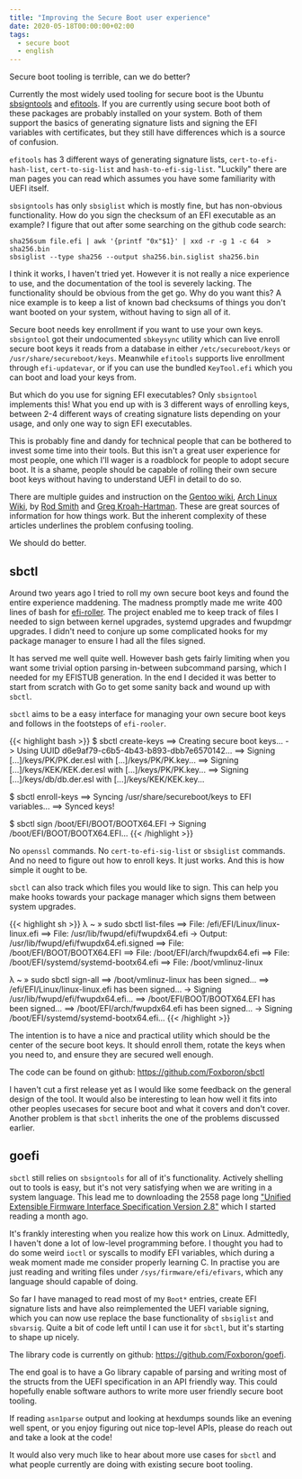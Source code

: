 ```yaml
---
title: "Improving the Secure Boot user experience"
date: 2020-05-18T00:00:00+02:00
tags:
  - secure boot
  - english
---
```


Secure boot tooling is terrible, can we do better?

Currently the most widely used tooling for secure boot is the Ubuntu
[sbsigntools](https://git.kernel.org/pub/scm/linux/kernel/git/jejb/sbsigntools.git/)
and
[efitools](https://git.kernel.org/pub/scm/linux/kernel/git/jejb/efitools.git).
If you are currently using secure boot both of these packages are probably
installed on your system. Both of them support the basics of generating
signature lists and signing the EFI variables with certificates, but they still
have differences which is a source of confusion.

`efitools` has 3 different ways of generating signature lists,
`cert-to-efi-hash-list`, `cert-to-sig-list` and `hash-to-efi-sig-list`.
"Luckily" there are man pages you can read which assumes you have some
familiarity with UEFI itself.

`sbsigntools` has only `sbsiglist` which is mostly fine, but has non-obvious
functionality. How do you sign the checksum of an EFI executable as an example?
I figure that out after some searching on the github code search:

    sha256sum file.efi | awk '{printf "0x"$1}' | xxd -r -g 1 -c 64  > sha256.bin
    sbsiglist --type sha256 --output sha256.bin.siglist sha256.bin

I think it works, I haven't tried yet. However it is not really a nice
experience to use, and the documentation of the tool is severely lacking. The
functionality should be obvious from the get go. Why do you want this? A nice
example is to keep a list of known bad checksums of things you don't want booted
on your system, without having to sign all of it.

Secure boot needs key enrollment if you want to use your own keys. `sbsigntool`
got their undocumented `sbkeysync` utility which can live enroll secure boot
keys it reads from a database in either `/etc/secureboot/keys` or
`/usr/share/secureboot/keys`. Meanwhile `efitools` supports live enrollment
through `efi-updatevar`, or if you can use the bundled `KeyTool.efi` which you
can boot and load your keys from.

But which do you use for signing EFI executables? Only `sbsigntool` implements
this! What you end up with is 3 different ways of enrolling keys, between 2-4
different ways of creating signature lists depending on your usage, and only one
way to sign EFI executables.

This is probably fine and dandy for technical people that can be bothered to
invest some time into their tools. But this isn't a great user experience for
most people, one which I'll wager is a roadblock for people to adopt secure
boot. It is a shame, people should be capable of rolling their own secure boot
keys without having to understand UEFI in detail to do so.

There are multiple guides and instruction on the [Gentoo
wiki](https://wiki.gentoo.org/wiki/Sakaki%27s_EFI_Install_Guide/Configuring_Secure_Boot),
[Arch Linux
Wiki](https://wiki.archlinux.org/index.php/Unified_Extensible_Firmware_Interface/Secure_Boot#Using_your_own_keys),
by [Rod Smith](http://www.rodsbooks.com/efi-bootloaders/controlling-sb.html) and
[Greg
Kroah-Hartman](http://www.kroah.com/log/blog/2013/09/02/booting-a-self-signed-linux-kernel/).
These are great sources of information for how things work. But the inherent
complexity of these articles underlines the problem confusing tooling.

We should do better.


## sbctl

Around two years ago I tried to roll my own secure boot keys and found the
entire experience maddening. The madness promptly made me write 400 lines of bash
for [efi-roller](https://github.com/Foxboron/efi-roller). The project enabled me
to keep track of files I needed to sign between kernel upgrades, systemd
upgrades and fwupdmgr upgrades. I didn't need to conjure up some complicated
hooks for my package manager to ensure I had all the files signed.

It has served me well quite well. However bash gets fairly limiting when you
want some trivial option parsing in-between subcommand parsing, which I needed
for my EFISTUB generation. In the end I decided it was better to start from
scratch with Go to get some sanity back and wound up with `sbctl`.

`sbctl` aims to be a easy interface for managing your own secure boot keys and
follows in the footsteps of `efi-rooler`.

{{< highlight bash >}}
$ sbctl create-keys
==> Creating secure boot keys...
  -> Using UUID d6e9af79-c6b5-4b43-b893-dbb7e6570142...
==> Signing [...]/keys/PK/PK.der.esl with [...]/keys/PK/PK.key...
==> Signing [...]/keys/KEK/KEK.der.esl with [...]/keys/PK/PK.key...
==> Signing [...]/keys/db/db.der.esl with [...]/keys/KEK/KEK.key...

$ sbctl enroll-keys
==> Syncing /usr/share/secureboot/keys to EFI variables...
==> Synced keys!

$ sbctl sign /boot/EFI/BOOT/BOOTX64.EFI
  -> Signing /boot/EFI/BOOT/BOOTX64.EFI...
{{< /highlight >}}

No `openssl` commands. No `cert-to-efi-sig-list` or `sbsiglist` commands. And no
need to figure out how to enroll keys. It just works. And this is how simple it
ought to be.

`sbctl` can also track which files you would like to sign. This can help you
make hooks towards your package manager which signs them between system
upgrades.

{{< highlight sh >}}
λ ~ » sudo sbctl list-files 
==> File: /efi/EFI/Linux/linux-linux.efi
==> File: /usr/lib/fwupd/efi/fwupdx64.efi
  -> Output: /usr/lib/fwupd/efi/fwupdx64.efi.signed
==> File: /boot/EFI/BOOT/BOOTX64.EFI
==> File: /boot/EFI/arch/fwupdx64.efi
==> File: /boot/EFI/systemd/systemd-bootx64.efi
==> File: /boot/vmlinuz-linux

λ ~ » sudo sbctl sign-all
==> /boot/vmlinuz-linux has been signed...
==> /efi/EFI/Linux/linux-linux.efi has been signed...
  -> Signing /usr/lib/fwupd/efi/fwupdx64.efi...
==> /boot/EFI/BOOT/BOOTX64.EFI has been signed...
==> /boot/EFI/arch/fwupdx64.efi has been signed...
  -> Signing /boot/EFI/systemd/systemd-bootx64.efi...
{{< /highlight >}}

The intention is to have a nice and practical utility which should be the center
of the secure boot keys. It should enroll them, rotate the keys when you need
to, and ensure they are secured well enough.

The code can be found on github: https://github.com/Foxboron/sbctl 

I haven't cut a first release yet as I would like some feedback on the general
design of the tool. It would also be interesting to lean how well it fits into
other peoples usecases for secure boot and what it covers and don't cover.
Another problem is that `sbctl` inherits the one of the problems discussed
earlier. 

## goefi

`sbctl` still relies on `sbsigntools` for all of it's functionality. Actively
shelling out to tools is easy, but it's not very satisfying when we are writing
in a system language. This lead me to downloading the 2558 page long ["Unified
Extensible Firmware Interface Specification Version
2.8"](https://uefi.org/specifications) which I started reading a month ago.

It's frankly interesting when you realize how this work on Linux. Admittedly, I
haven't done a lot of low-level programming before. I thought you had to do some
weird `ioctl` or syscalls to modify EFI variables, which during a weak moment
made me consider properly learning C. In practise you are just reading and
writing files under `/sys/firmware/efi/efivars`, which any language should
capable of doing.

So far I have managed to read most of my `Boot*` entries, create EFI signature
lists and have also reimplemented the UEFI variable signing, which you can now
use replace the base functionality of `sbsiglist` and `sbvarsig`. Quite a bit of
code left until I can use it for `sbctl`, but it's starting to shape up nicely. 

The library code is currently on github: https://github.com/Foxboron/goefi.

The end goal is to have a Go library capable of parsing and writing most of the
structs from the UEFI specification in an API friendly way. This could hopefully
enable software authors to write more user friendly secure boot tooling.

If reading `asn1parse` output and looking at hexdumps sounds like an evening
well spent, or you enjoy figuring out nice top-level APIs, please do reach out
and take a look at the code!

It would also very much like to hear about more use cases for `sbctl` and what
people currently are doing with existing secure boot tooling.

